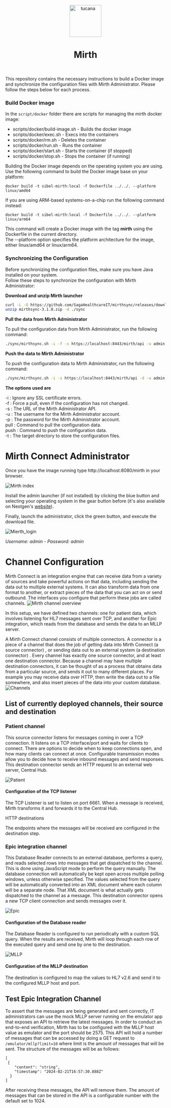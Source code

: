 <div align="center">
  <br>
  <img alt="tucana" src="https://user-images.githubusercontent.com/108890369/223312587-5c6326cc-5cf8-457d-9bb0-0a90f12190e5.png" height="100">
  <h1>Mirth</h1>
  </br>
</div>

This repository contains the necessary instructions to build a Docker image and synchronize the configuration files with Mirth Administrator.
Please follow the steps below for each process.

### Build Docker image

In the `script/docker` folder there are scripts for managing the mirth docker image:

- scripts/docker/build-image.sh - Builds the docker image
- scripts/docker/exec.sh - Execs into the containers
- scripts/docker/rm.sh - Deletes the container
- scripts/docker/run.sh - Runs the container
- scripts/docker/start.sh - Starts the container (if stopped)
- scripts/docker/stop.sh - Stops the container (if running)

Building the Docker image depends on the operating system you are using. Use the following command to build the Docker image base on your platform:

```
docker build -t sibel-mirth:local -f Dockerfile ../../. --platform linux/amd64
```

If you are using ARM-based systems-on-a-chip run the following command instead:

```
docker build -t sibel-mirth:local -f Dockerfile ../../. --platform linux/arm64
```

This command will create a Docker image with the tag **mirth** using the Dockerfile in the current directory.<br>
The --platform option specifies the platform architecture for the image, either linux/amd64 or linux/arm64.

### Synchronizing the Configuration

Before synchronizing the configuration files, make sure you have Java installed on your system.<br>
Follow these steps to synchronize the configuration with Mirth Administrator:

**Download and unzip Mirth launcher**

```sh
curl -L -O https://github.com/SagaHealthcareIT/mirthsync/releases/download/3.1.0/mirthsync-3.1.0.zip
unzip mirthsync-3.1.0.zip -d ./sync
```

**Pull the data from Mirth Administrator**

To pull the configuration data from Mirth Administrator, run the following command:

```sh
./sync/mirthsync.sh -i -f -s https://localhost:8443/mirth/api -u admin -p admin pull -t ./tucana_config
```

**Push the data to Mirth Administrator**

To push the configuration data to Mirth Administrator, run the following command:

```sh
./sync/mirthsync.sh -i -s https://localhost:8443/mirth/api -d -u admin -p admin push -t ./tucana_config
```

**The options used are**

-i : Ignore any SSL certificate errors.<br>
-f : Force a pull, even if the configuration has not changed.<br>
-s : The URL of the Mirth Administrator API.<br>
-u : The username for the Mirth Administrator account.<br>
-p : The password for the Mirth Administrator account.<br>
pull : Command to pull the configuration data.<br>
push : Command to push the configuration data.<br>
-t : The target directory to store the configuration files.<br>

# Mirth Connect Administrator

Once you have the image running type http://localhost:8080/mirth in your browser.

![Mirth index](images/mirth_connect_index.png)

Install the admin launcher (if not installed) by clicking the blue button and selecting your operating system in the gear button before (it's also available on Nextgen's [website](https://www.nextgen.com/solutions/interoperability/mirth-integration-engine/mirth-connect-downloads)).

Finally, launch the administrator, click the green button, and execute the download file.

![Mierth_login](images/mirth_administrator_login.png)

_Username: admin - Password: admin_

# Channel Configuration

Mirth Connect is an integration engine that can receive data from a variety of sources and take powerful actions on that data, including sending the data out to multiple external systems. It can also transform data from one format to another, or extract pieces of the data that you can act on or send outbound. The interfaces you configure that perform these jobs are called channels.
![Mirth channel overview](images/channel_overview.png)

In this setup, we have defined two channels: one for patient data, which involves listening for HL7 messages sent over TCP, and another for Epic integration, which reads from the database and sends the data to an MLLP server.

A Mirth Connect channel consists of multiple connectors. A connector is a piece of a channel that does the job of getting data into Mirth Connect (a source connector) , or sending data out to an external system (a destination connector) . Every channel has exactly one source connector, and at least one destination connector. Because a channel may have multiple destination connectors, it can be thought of as a process that obtains data from a particular source, and sends it out to many different places. For example you may receive data over HTTP, then write the data out to a file somewhere, and also insert pieces of the data into your custom database.
![Channels](images/channels.png)

## List of currently deployed channels, their source and destination

### Patient channel

This source connector listens for messages coming in over a TCP connection. It listens on a TCP interface/port and waits for clients to connect. There are options to decide when to keep connections open, and how many clients can connect at once. Configurable transmission modes allow you to decide how to receive inbound messages and send responses. This destination connector sends an HTTP request to an external web server, Central Hub.

![Patient](images/patient_channel.png)

#### Configuration of the TCP listener

The TCP Listener is set to listen on port 6661. When a message is received, Mirth transforms it and forwards it to the Central Hub.

HTTP destinations

The endpoints where the messages will be received are configured in the destination step.

### Epic integration channel

This Database Reader connects to an external database, performs a query, and reads selected rows into messages that get dispatched to the channel. This is done using JavaScript mode to perform the query manually. The database connection will automatically be kept open across multiple polling windows, unless otherwise specified. The values selected from the query will be automatically converted into an XML document where each column will be a separate node. That XML document is what actually gets dispatched to the channel as a message.
This destination connector opens a new TCP client connection and sends messages over it.

![Epic](images/epic_channel.png)

#### Configuration of the Database reader

The Database Reader is configured to run periodically with a custom SQL query.
When the results are received, Mirth will loop through each row of the executed query and send one by one to the destination.

![MLLP](images/mllp.png)

#### Configuration of the MLLP destination

The destination is configured to map the values to HL7 v2.6 and send it to the configured MLLP host and port.

## Test Epic Integration Channel

To assert that the messages are being generated and sent correctly, IT administrators can use the mock MLLP server running on the emulator app that exposes an API to retrieve the latest messages.
In order to conduct an end-to-end verification, Mirth has to be configured with the MLLP host value as emulator and the port should be 2575.
This API will hold a number of messages that can be accessed by doing a GET request to `/emulator/mllp?limit=10` where limit is the amount of messages that will be sent.
The structure of the messages will be as follows:

```
[
 {
    "content": "string",
    "timestamp": "2024-02-21T16:57:30.888Z"
  }
]
```

After receiving these messages, the API will remove them.
The amount of messages that can be stored in the API is a configurable number with the default set to 1024.
